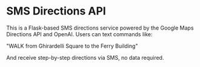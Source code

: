 # SMS Directions API

This is a Flask-based SMS directions service powered by the Google Maps Directions API and OpenAI. Users can text commands like:

"WALK from Ghirardelli Square to the Ferry Building"

And receive step-by-step directions via SMS, no data required.